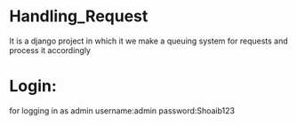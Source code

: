 # Handling_Request
It is a django project in which it we make a queuing system for requests and process it accordingly

# Login:
for logging in as admin
username:admin
password:Shoaib123
